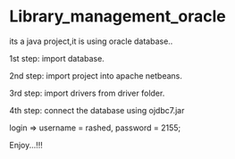 # Library_management_oracle
its a java project,it is using oracle database..

1st step:
import database.

2nd step:
import project into apache netbeans.

3rd step:
import drivers from driver folder.

4th step:
connect the database using ojdbc7.jar

login => username = rashed, password = 2155;

Enjoy...!!!
